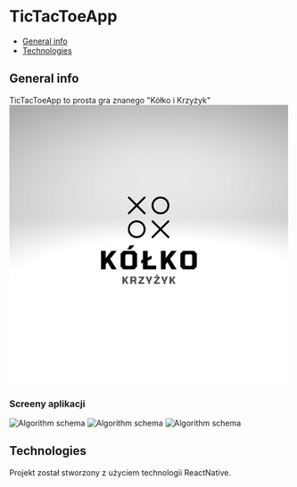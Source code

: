 # TicTacToeApp

* [General info](#general_info)
* [Technologies](#technologies)

## General info
TicTacToeApp to prosta gra znanego "Kółko i Krzyżyk"
![Algorithm schema](./assets/logo.png)
### Screeny aplikacji
![Algorithm schema](./assets/screen1.png)
![Algorithm schema](./assets/screen2.png)
![Algorithm schema](./assets/screen3.png)
## Technologies
Projekt został stworzony z użyciem technologii ReactNative.
